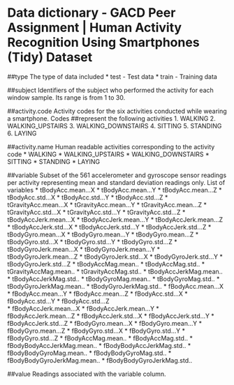 # Data dictionary - GACD Peer Assignment | Human Activity Recognition Using Smartphones (Tidy) Dataset

##type
  The type of data included
    * test - Test data
    * train - Training data

##subject
  Identifiers of the subject who performed the activity for each window sample. Its range is from 1 to 30. 

##activity.code
  Activity codes for the six activities conducted while wearing a smartphone. Codes ##represent the following activities
    1. WALKING
    2. WALKING_UPSTAIRS
    3. WALKING_DOWNSTAIRS
    4. SITTING
    5. STANDING
    6. LAYING

##activity.name
  Human readable activities corresponding to the activity code
    * WALKING
    * WALKING_UPSTAIRS
    * WALKING_DOWNSTAIRS
    * SITTING
    * STANDING
    * LAYING

##variable
  Subset of the 561 accelerometer and gyroscope sensor readings per activity representing mean and standard deviation readings only.
  List of variables
    * tBodyAcc.mean...X
    * tBodyAcc.mean...Y
    * tBodyAcc.mean...Z
    * tBodyAcc.std...X
    * tBodyAcc.std...Y
    * tBodyAcc.std...Z
    * tGravityAcc.mean...X
    * tGravityAcc.mean...Y
    * tGravityAcc.mean...Z
    * tGravityAcc.std...X
    * tGravityAcc.std...Y
    * tGravityAcc.std...Z
    * tBodyAccJerk.mean...X
    * tBodyAccJerk.mean...Y
    * tBodyAccJerk.mean...Z
    * tBodyAccJerk.std...X
    * tBodyAccJerk.std...Y
    * tBodyAccJerk.std...Z
    * tBodyGyro.mean...X
    * tBodyGyro.mean...Y
    * tBodyGyro.mean...Z
    * tBodyGyro.std...X
    * tBodyGyro.std...Y
    * tBodyGyro.std...Z
    * tBodyGyroJerk.mean...X
    * tBodyGyroJerk.mean...Y
    * tBodyGyroJerk.mean...Z
    * tBodyGyroJerk.std...X
    * tBodyGyroJerk.std...Y
    * tBodyGyroJerk.std...Z
    * tBodyAccMag.mean..
    * tBodyAccMag.std..
    * tGravityAccMag.mean..
    * tGravityAccMag.std..
    * tBodyAccJerkMag.mean..
    * tBodyAccJerkMag.std..
    * tBodyGyroMag.mean..
    * tBodyGyroMag.std..
    * tBodyGyroJerkMag.mean..
    * tBodyGyroJerkMag.std..
    * fBodyAcc.mean...X
    * fBodyAcc.mean...Y
    * fBodyAcc.mean...Z
    * fBodyAcc.std...X
    * fBodyAcc.std...Y
    * fBodyAcc.std...Z  
    * fBodyAccJerk.mean...X
    * fBodyAccJerk.mean...Y
    * fBodyAccJerk.mean...Z
    * fBodyAccJerk.std...X
    * fBodyAccJerk.std...Y
    * fBodyAccJerk.std...Z
    * fBodyGyro.mean...X
    * fBodyGyro.mean...Y
    * fBodyGyro.mean...Z
    * fBodyGyro.std...X
    * fBodyGyro.std...Y
    * fBodyGyro.std...Z
    * fBodyAccMag.mean..
    * fBodyAccMag.std..
    * fBodyBodyAccJerkMag.mean..
    * fBodyBodyAccJerkMag.std..
    * fBodyBodyGyroMag.mean..
    * fBodyBodyGyroMag.std..
    * fBodyBodyGyroJerkMag.mean..
    * fBodyBodyGyroJerkMag.std.. 

##value
  Readings associated with the variable column.

